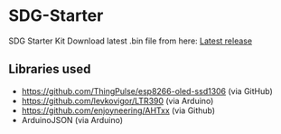 # SDG-Starter
SDG Starter Kit
Download latest .bin file from here: [Latest release](https://github.com/24mm2/SDG-Starter/releases/latest)

## Libraries used
- https://github.com/ThingPulse/esp8266-oled-ssd1306 (via GitHub)
- https://github.com/levkovigor/LTR390 (via Arduino)
- https://github.com/enjoyneering/AHTxx (via Github)
- ArduinoJSON (via Arduino)

